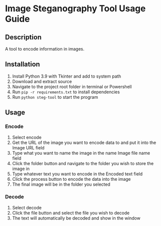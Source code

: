 # Image Steganography Tool Usage Guide

## Description

A tool to encode information in images.

## Installation

1. Install Python 3.9  with Tkinter and add to system path
2. Download and extract source
3. Navigate to the project root folder in terminal or Powershell
4. Run `pip -r requirements.txt` to install dependencies
5. Run `python steg-tool` to start the program

## Usage

### Encode

1. Select encode
2. Get the URL of the image you want to encode data to and put it into the Image URL field
3. Type what you want to name the image in the name Image file name field
4. Click the folder button and navigate to the folder you wish to store the image in
5. Type whatever text you want to encode in the Encoded text field
6. Click the process button to encode the data into the image
7. The final image will be in the folder you selected

### Decode

1. Select decode
2. Click the file button and select the file you wish to decode
3. The text will automatically be decoded and show in the window
